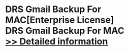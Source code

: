 # DRS Gmail Backup For MAC[Enterprise License]<br />DRS Gmail Backup For MAC<br />[>> Detailed information](https://secure.shareit.com/shareit/product.html?productid=301004892&affiliateid=200057808)